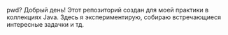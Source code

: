 pwd?
Добрый день! Этот репозиторий создан для моей практики в коллекциях Java. Здесь я экспериментирую, собираю встречающиеся интересные задачки и тд. 